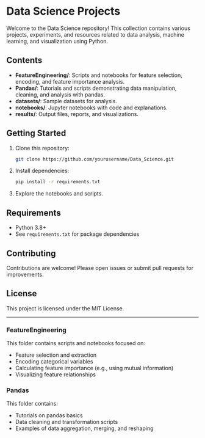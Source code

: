 # Data Science Projects

Welcome to the Data Science repository! This collection contains various projects, experiments, and resources related to data analysis, machine learning, and visualization using Python.

## Contents

- **FeatureEngineering/**: Scripts and notebooks for feature selection, encoding, and feature importance analysis.
- **Pandas/**: Tutorials and scripts demonstrating data manipulation, cleaning, and analysis with pandas.
- **datasets/**: Sample datasets for analysis.
- **notebooks/**: Jupyter notebooks with code and explanations.
- **results/**: Output files, reports, and visualizations.

## Getting Started

1. Clone this repository:
    ```bash
    git clone https://github.com/yourusername/Data_Science.git
    ```
2. Install dependencies:
    ```bash
    pip install -r requirements.txt
    ```
3. Explore the notebooks and scripts.

## Requirements

- Python 3.8+
- See `requirements.txt` for package dependencies

## Contributing

Contributions are welcome! Please open issues or submit pull requests for improvements.

## License

This project is licensed under the MIT License.

---

### FeatureEngineering

This folder contains scripts and notebooks focused on:
- Feature selection and extraction
- Encoding categorical variables
- Calculating feature importance (e.g., using mutual information)
- Visualizing feature relationships

### Pandas

This folder contains:
- Tutorials on pandas basics
- Data cleaning and transformation scripts
- Examples of data aggregation, merging, and reshaping


